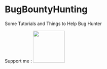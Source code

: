 # BugBountyHunting
Some Tutorials and Things to Help Bug Hunter


Support me : 
<a href="https://paypal.me/novanazizramadhan"><img src="https://i0.wp.com/www.ecommerce-nation.com/wp-content/uploads/2018/01/paypal.png" height="100px" width="100px">
